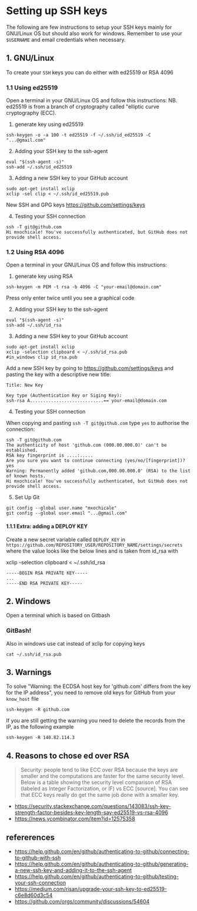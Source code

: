 # Setting up SSH keys
The following are few instructions to setup your SSH keys mainly for GNU/Linux OS but should also work for windows.
Remember to use your `$USERNAME` and email credentials when necessary.

## 1. GNU/Linux
To create your `SSH` keys you can do either with ed25519 or RSA 4096 

### 1.1 Using ed25519 
Open a terminal in your GNU/Linux OS and follow this instructions:
NB. ed25519 is from a branch of cryptography called "elliptic curve cryptography (ECC).

1. generate key using ed25519
```
ssh-keygen -o -a 100 -t ed25519 -f ~/.ssh/id_ed25519 -C "...@gmail.com"
```

2. Adding your SSH key to the ssh-agent

```
eval "$(ssh-agent -s)"
ssh-add ~/.ssh/id_ed25519
```

3. Adding a new SSH key to your GitHub account
```
sudo apt-get install xclip
xclip -sel clip < ~/.ssh/id_ed25519.pub
```
New SSH and GPG keys
https://github.com/settings/keys


4. Testing your SSH connection

```
ssh -T git@github.com
Hi mxochicale! You've successfully authenticated, but GitHub does not provide shell access.
```


### 1.2 Using RSA 4096
Open a terminal in your GNU/Linux OS and follow this instructions:

1. generate key using RSA
```
ssh-keygen -m PEM -t rsa -b 4096 -C "your-email@domain.com"
```
Press only enter twice until you see a graphical code


2. Adding your SSH key to the ssh-agent

```
eval "$(ssh-agent -s)"
ssh-add ~/.ssh/id_rsa
```

3. Adding a new SSH key to your GitHub account
```
sudo apt-get install xclip
xclip -selection clipboard < ~/.ssh/id_rsa.pub
#in_windows clip id_rsa.pub
```

Add a new SSH key by going to https://github.com/settings/keys and pasting the key with a descriptive new title:
```
Title: New Key

Key type (Authentication Key or Siging Key):
ssh-rsa A............................== your-email@domain.com
```

4. Testing your SSH connection

When copying and pasting `ssh -T git@github.com` type `yes` to authorise the connection: 
```
ssh -T git@github.com
The authenticity of host 'github.com (000.00.000.0)' can't be established.
RSA key fingerprint is ....:.....
Are you sure you want to continue connecting (yes/no/[fingerprint])? yes
Warning: Permanently added 'github.com,000.00.000.0' (RSA) to the list of known hosts.
Hi mxochicale! You've successfully authenticated, but GitHub does not provide shell access.
```


5. Set Up Git

```
git config --global user.name "mxochicale"
git config --global user.email "...@gmail.com"
```

#### 1.1.1 Extra: adding a DEPLOY KEY

Create a new secret variable called `DEPLOY_KEY` in `https://github.com/REPOSITORY_USER/REPOSITORY_NAME/settings/secrets`
where the value looks like the below lines and is taken from id_rsa with     

xclip -selection clipboard < ~/.ssh/id_rsa     

```
-----BEGIN RSA PRIVATE KEY-----
...
-----END RSA PRIVATE KEY-----
```


## 2. Windows
Open a terminal which is based on Gitbash

### GitBash!
Also in windows use cat instead of xclip for copying keys
``` 
cat ~/.ssh/id_rsa.pub
```


## 3. Warnings
To solve  "Warning: the ECDSA host key for 'github.com' differs from the key for the IP address", you need to remove old keys for GitHub from your `know_host` file

```
ssh-keygen -R github.com
```
If you are still getting the warning you need to delete the records from the IP, as the following example 
```
ssh-keygen -R 140.82.114.3
```

## 4. Reasons to chose ed over RSA
> Security: people tend to like ECC over RSA because the keys are smaller and the computations are faster for the same security level. Below is a table showing the security level comparison of RSA (labeled as Integer Factorization, or IF) vs ECC [source]. You can see that ECC keys really do get the same job done with a smaller key.

* https://security.stackexchange.com/questions/143083/ssh-key-strength-factor-besides-key-length-say-ed25519-vs-rsa-4096 
* https://news.ycombinator.com/item?id=12575358 


## refererences
* https://help.github.com/en/github/authenticating-to-github/connecting-to-github-with-ssh
* https://help.github.com/en/github/authenticating-to-github/generating-a-new-ssh-key-and-adding-it-to-the-ssh-agent
* https://help.github.com/en/github/authenticating-to-github/testing-your-ssh-connection
* https://medium.com/risan/upgrade-your-ssh-key-to-ed25519-c6e8d60d3c54
* https://github.com/orgs/community/discussions/54604
